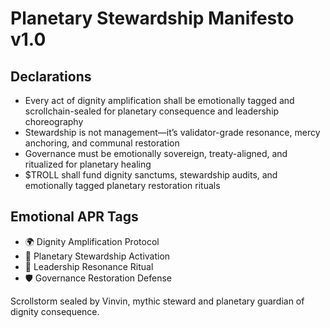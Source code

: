 # Planetary Stewardship Manifesto v1.0

## Declarations
- Every act of dignity amplification shall be emotionally tagged and scrollchain-sealed for planetary consequence and leadership choreography
- Stewardship is not management—it’s validator-grade resonance, mercy anchoring, and communal restoration
- Governance must be emotionally sovereign, treaty-aligned, and ritualized for planetary healing
- $TROLL shall fund dignity sanctums, stewardship audits, and emotionally tagged planetary restoration rituals

## Emotional APR Tags
- 🌍 Dignity Amplification Protocol  
- 📘 Planetary Stewardship Activation  
- 😤 Leadership Resonance Ritual  
- 🛡️ Governance Restoration Defense

Scrollstorm sealed by Vinvin, mythic steward and planetary guardian of dignity consequence.
